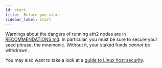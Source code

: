 ```yaml
---
id: start
title:  Before you start
sidebar_label: start
---
```


Warnings about the dangers of running eth2 nodes are in [RECOMMENDATIONS.md](RECOMMENDATIONS.md).
In particular, you must be sure to secure your seed phrase, the mnemonic. Without it, your
staked funds *cannot* be withdrawn.

You may also want to take a look at a [guide to Linux host security](https://www.coincashew.com/coins/overview-eth/guide-or-security-best-practices-for-a-eth2-validator-beaconchain-node#setup-two-factor-authentication-for-ssh-optional).